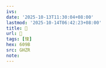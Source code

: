 ```yaml
---
ivs:
date: '2025-10-13T11:30:04+08:00'
lastmod: '2025-10-14T06:42:23+08:00'
title: 󰤓
url: 󰤓
tags: [悛]
hex: 609B
src: GHZR
note:
---
```

